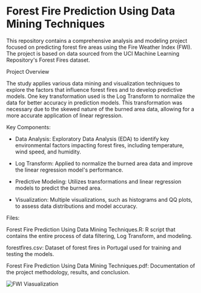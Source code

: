 # Forest Fire Prediction Using Data Mining Techniques
This repository contains a comprehensive analysis and modeling project focused on predicting forest fire areas using the Fire Weather Index (FWI). The project is based on data sourced from the UCI Machine Learning Repository's Forest Fires dataset.

Project Overview

The study applies various data mining and visualization techniques to explore the factors that influence forest fires and to develop predictive models. One key transformation used is the Log Transform to normalize the data for better accuracy in prediction models. This transformation was necessary due to the skewed nature of the burned area data, allowing for a more accurate application of linear regression.

Key Components:
- Data Analysis: Exploratory Data Analysis (EDA) to identify key environmental factors impacting forest fires, including temperature, wind speed, and humidity.

- Log Transform: Applied to normalize the burned area data and improve the linear regression model's performance.

- Predictive Modeling: Utilizes transformations and linear regression models to predict the burned area.

- Visualization: Multiple visualizations, such as histograms and QQ plots, to assess data distributions and model accuracy.

Files:

Forest Fire Prediction Using Data Mining Techniques.R: R script that contains the entire process of data filtering, Log Transform, and modeling.

forestfires.csv: Dataset of forest fires in Portugal used for training and testing the models.

Forest Fire Prediction Using Data Mining Techniques.pdf: Documentation of the project methodology, results, and conclusion.

![FWI Viasualization](https://github.com/user-attachments/assets/d987c39d-abe7-408b-ab86-8decce56c2ea)
